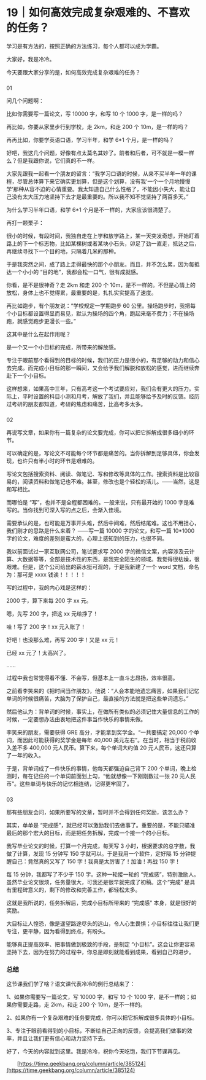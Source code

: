 # 19｜如何高效完成复杂艰难的、不喜欢的任务？

学习是有方法的，按照正确的方法练习，每个人都可以成为学霸。

大家好，我是冷冷。

今天要跟大家分享的是，如何高效完成复杂艰难的任务？

### 

01

问几个问题啊：

比如你需要写一篇论文，写 10000 字，和写 10 个 1000 字，是一样的吗？

再比如，你要从家里步行到学校，走 2km，和走 200 个 10m，是一样的吗？

再再比如，你要学英语口语，学习半年，和学 6\*1 个月，是一样的吗？

好吧，我这几个问题，好像有点太莫名其妙了。前者和后者，可不就是一模一样么？但是我跟你说，它们真的不一样。

大家先跟我一起看一个朋友的留言：“我学习口语的时候，从来不买半年一年的课程，尽管总体算下来它确实更划算，但是这个划算，没有我‘一个一个月地慢慢学’那种从容不迫的心情重要。我太知道自己什么性格了，不能因小失大，能让自己没有太大压力地坚持下去才是最重要的。所以我不知不觉坚持了两百多天。”

为什么学习半年口语，和学 6\*1 个月是不一样的，大家应该很清楚了。

再打一颗栗子：

很小的时候，有段时间，我独自走在上学和放学路上，某一天突发奇想，开始盯着路上的下一个标志物，比如某棵树或者某块小石头，卯足了劲一直走，抵达之后，再继续寻找下一个目的地，只隔着几米的那种。

于是我突然之间，成了路上走得最快的那个小朋友。而且，并不怎么累，因为每抵达一个小小的 “目的地”，我都会松一口气，很有成就感。

你看，是不是很神奇？走 2km 和走 200 个 10m，是不一样的。不但是心情上的放松，身体上也不觉得累，最重要的是，扎扎实实提高了速度。

再比如跑步，有个朋友说：“学校规定一学期跑步 60 公里。操场跑步时，我把每个小目标都设置得显而易见，默认为操场的四个角，跑起来毫不费力；不在操场跑，就感觉跑步更漫长一些。”

这其中是什么在起作用呢？

是一个又一个小目标的完成，所带来的解放感。

专注于眼前那个看得到的目标的时候，我们的压力是很小的，有足够的动力和信心去完成。而完成小目标的那一瞬间，又会给予我们解脱和放松的感觉，进而继续奔赴下一个小目标。

这样想来，如果高中三年，只有高考这一个考试要应对，我们会有更大的压力。实际上，平时设置的科目小测和月考，解放了我们，并且能够给予及时的反馈。经历过考研的朋友都知道，考研的焦虑和痛苦，比高考多太多。

### 

02

再说写文章，如果你有一篇复杂的论文要完成，你可以把它拆解成很多细小的环节。

可以确定的是，写论文不可能每个环节都是痛苦的。当你拆解到足够具体，你会发现，也许只有半小时的环节是艰难的。

写论文包括搜索资料、阅读、做笔记、写和修改等具体的工作。搜索资料是比较容易的，阅读资料和做笔记也不难。甚至，修改也是个轻松的活儿。——当然，这是和写相比。

而哪怕是 “写”，也并不是全程都困难的。一般来说，只有最开始的 1000 字是难写的。当你找到可深入写的点之后，会渐入佳境。

需要承认的是，也可能是万事开头难，然后中间难，然后结尾难。这也不用担心，我们刚才的思路是什么来着？ ——写一篇 10000 字的论文，和写一篇 10\*1000 字的论文，难度的差别是蛮大的，心理上感知到的压力，也很不同。

我以前面试过一家互联网公司，笔试要求写 2000 字的微信文案，内容涉及云计算、大数据等等，全部是技术性的东西，是我完全陌生的领域。我觉得很枯燥，很艰难。但是，这个公司给出的薪水挺可观的，于是我新建了一个 word 文档，命名为：那可是 xxxx 钱诶！！！！！

写的过程中，我的内心戏是这样的：

2000 字，算下来每 200 字 xx 元。

嗯，先写 200 字，把这 xx 元给挣了！

哇！写了 200 字！xx 元入账了！

好吧！也没那么难，再写 200 字！又是 xx 元！

已经 xx 元了！太高兴了。

……

过程中我也常觉得看不懂、不会写，但基本上一直斗志昂扬，效率很高。

之前看李笑来的《把时间当作朋友》，他说：“人会本能地遗忘痛苦，如果我们记忆单词的时候很痛苦，大脑为了保护自己，最直接的方法就是把这些单词遗忘。”

然后他认为：背单词的时候，事实上，在做所有类似的必须记住大量信息的工作的时候，一定要想办法由衷地把这件事当作快乐的事情来做。

李笑来的朋友，需要获得 GRE 高分，才能拿到奖学金。“一共要搞定 20,000 个单词，而因此可能获得的奖学金是每年 40,000 美元左右”。在当时，相当于税前收入差不多 400,000 元人民币。算下来，每个单词大约值 20 元人民币，这还只算了一年的收入。

于是，背单词成了一件快乐的事情，他每天都强迫自己背下 200 个单词，晚上检测时，每在记住的一个单词前面划上勾，“他就想像一下刚刚数过一张 20 元人民币”。这些单词与快乐的记忆相连结，记得更牢固了。

### 

03

那有些朋友会问，如果所要写的文章，暂时并不会得到任何奖励，该怎么办？

其实，单单是 “完成感”，就已经可以激励我们去做事了。重要的是，不能只瞄准最后的那个宏大的目标，而是把任务拆解，完成一个接一个的小目标。

我写毕业论文的时候，打算一个月完成，每天写 3 小时，根据要求的总字数，我做了计算，发现 15 分钟写 150 字就可以。于是我用一个软件，定好隔 15 分钟提醒自己：竟然真的又写了 150 字！我真是太厉害了！加油！再战 150 字！

每 15 分钟，我都写了不少于 150 字。这种一轮接一轮的 “完成感”，特别激励人。虽然毕业论文很烦，任务量很大，可我还是很早就完成了初稿。这个“完成” 是具有里程碑意义的，剩下的修改和完善工作，都轻松太多。

这就是我所说的，任务拆解后，完成小目标所带来的 “完成感” 本身，就是很好的奖励。

大目标让人惶恐，像是遥望路途尽头的远山，令人心生畏惧；小目标往往让我们更专注，更平静，因为看得到终点，有盼头。

能够真正提高效率、把事情做到极致的手段，是制定 “小目标”。这会让你更容易坚持下去，因为在努力的过程中，你总是即刻就能看到成果，看到自己的进步。

### 总结

这节课我们学了啥？语文课代表冷冷的例行总结来了：

1、如果你需要写一篇论文，写 10000 字，和写 10 个 1000 字，是不一样的；如果你需要走路，走 2km，和走 200 个 10m，是不一样的。

2、如果你有一个复杂艰难的任务要完成，你可以把它拆解成很多具体的小目标。

3、专注于眼前看得到的小目标，不断给自己正向的反馈，会提高我们做事的效率，并且让我们更有信心和动力坚持下去。

好了，今天的内容就到这里。我是冷冷，祝你今天吃饱，我们下节课再见。 

&ensp;&ensp;&ensp;&ensp;[https://time.geekbang.org/column/article/385124](https://time.geekbang.org/column/article/385124)

